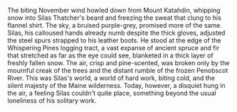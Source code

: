 The biting November wind howled down from Mount Katahdin, whipping snow into Silas Thatcher's beard and freezing the sweat that clung to his flannel shirt.  The sky, a bruised purple-grey, promised more of the same. Silas, his calloused hands already numb despite the thick gloves, adjusted the steel spurs strapped to his leather boots.  He stood at the edge of the Whispering Pines logging tract, a vast expanse of ancient spruce and fir that stretched as far as the eye could see, blanketed in a thick layer of freshly fallen snow. The air, crisp and pine-scented, was broken only by the mournful creak of the trees and the distant rumble of the frozen Penobscot River.  This was Silas's world, a world of hard work, biting cold, and the silent majesty of the Maine wilderness.  Today, however,  a disquiet hung in the air, a feeling Silas couldn't quite place, something beyond the usual loneliness of his solitary work.
